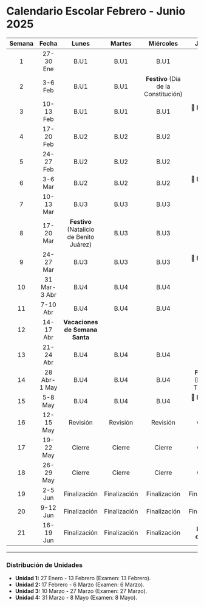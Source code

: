 # Calendario Escolar Febrero - Junio 2025

| Semana |   Fecha    |   Lunes    |   Martes   |   Miércoles   |   Jueves          |
|:------:|:----------:|:----------:|:----------:|:-------------:|:-----------------:|
|   1    | 27-30 Ene  |    B.U1    |    B.U1    |      B.U1     |      B.U1         |
|   2    | 3-6 Feb    |    B.U1    |    B.U1    | **Festivo** (Día de la Constitución) | B.U1 |
|   3    | 10-13 Feb  |    B.U1    |    B.U1    |      B.U1     | **📝 Examen U1**  |
|   4    | 17-20 Feb  |    B.U2    |    B.U2    |      B.U2     |      B.U2         |
|   5    | 24-27 Feb  |    B.U2    |    B.U2    |      B.U2     |      B.U2         |
|   6    | 3-6 Mar    |    B.U2    |    B.U2    |      B.U2     | **📝 Examen U2**  |
|   7    | 10-13 Mar  |    B.U3    |    B.U3    |      B.U3     |      B.U3         |
|   8    | 17-20 Mar  | **Festivo** (Natalicio de Benito Juárez) | B.U3 |      B.U3     |      B.U3         |
|   9    | 24-27 Mar  |    B.U3    |    B.U3    |      B.U3     | **📝 Examen U3**  |
|  10    | 31 Mar-3 Abr |   B.U4    |    B.U4    |      B.U4     |      B.U4         |
|  11    | 7-10 Abr   |    B.U4    |    B.U4    |      B.U4     |      B.U4         |
|  12    | 14-17 Abr  | **Vacaciones de Semana Santa**           |                   |                   |                 |
|  13    | 21-24 Abr  |    B.U4    |    B.U4    |      B.U4     |      B.U4         |
|  14    | 28 Abr-1 May |   B.U4    |    B.U4    |      B.U4     | **Festivo** (Día del Trabajo) |
|  15    | 5-8 May    |    B.U4    |    B.U4    |      B.U4     | **📝 Examen U4**  |
|  16    | 12-15 May  |    Revisión |    Revisión |      Revisión |      Cierre       |
|  17    | 19-22 May  |    Cierre   |    Cierre   |      Cierre   |      Cierre       |
|  18    | 26-29 May  |    Cierre   |    Cierre   |      Cierre   |      Cierre       |
|  19    | 2-5 Jun    | Finalización | Finalización | Finalización | Finalización     |
|  20    | 9-12 Jun   | Finalización | Finalización | Finalización | Finalización     |
|  21    | 16-19 Jun  | Finalización | Finalización | Finalización | **Fin de cursos** |

---

### Distribución de Unidades
- **Unidad 1:** 27 Enero - 13 Febrero (Examen: 13 Febrero).  
- **Unidad 2:** 17 Febrero - 6 Marzo (Examen: 6 Marzo).  
- **Unidad 3:** 10 Marzo - 27 Marzo (Examen: 27 Marzo).  
- **Unidad 4:** 31 Marzo - 8 Mayo (Examen: 8 Mayo).  
